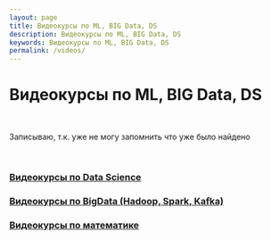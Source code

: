 ```yaml
---
layout: page
title: Видеокурсы по ML, BIG Data, DS
description: Видеокурсы по ML, BIG Data, DS
keywords: Видеокурсы по ML, BIG Data, DS
permalink: /videos/
---
```


# Видеокурсы по ML, BIG Data, DS

<br/>

Записываю, т.к. уже не могу запомнить что уже было найдено

<br/>

### [Видеокурсы по Data Science](/videos/ds/)

### [Видеокурсы по BigData (Hadoop, Spark, Kafka)](/videos/bigdata/)

### [Видеокурсы по математике](/videos/matematika/)

